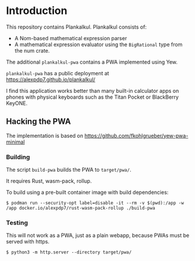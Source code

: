 # Introduction

This repository contains Plankalkul.
Plankalkul consists of:

* A Nom-based mathematical expression parser
* A mathematical expression evaluator using the `BigRational` type from the num crate.

The additional `plankalkul-pwa` contains a PWA implemented using Yew.

`plankalkul-pwa` has a public deployment at https://alexpdp7.github.io/plankalkul/

I find this application works better than many built-in calculator apps on phones with physical keyboards such as the Titan Pocket or BlackBerry KeyONE.

## Hacking the PWA

The implementation is based on https://github.com/fkohlgrueber/yew-pwa-minimal

### Building

The script `build-pwa` builds the PWA to `target/pwa/`.

It requires Rust, wasm-pack, rollup.

To build using a pre-built container image with build dependencies:

```
$ podman run --security-opt label=disable -it --rm -v $(pwd):/app -w /app docker.io/alexpdp7/rust-wasm-pack-rollup ./build-pwa
```

### Testing

This will not work as a PWA, just as a plain webapp, because PWAs must be served with https.

```
$ python3 -m http.server --directory target/pwa/
```
